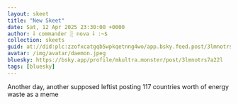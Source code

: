 ```yaml
---
layout: skeet
title: "New Skeet"
date: Sat, 12 Apr 2025 23:30:00 +0000
author: ⸸ commander ░ nova ⸸ :~$
collection: skeets
guid: at://did:plc:zzofxcatgqb5wpkqetnng4wo/app.bsky.feed.post/3lmnotrs7a22l
avatar: /img/avatar/daemon.jpeg
bluesky: https://bsky.app/profile/mkultra.monster/post/3lmnotrs7a22l
tags: [bluesky]
---
```


Another day, another supposed leftist posting 117 countries worth of energy waste as a meme
